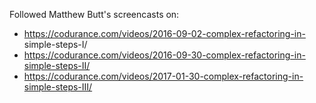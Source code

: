 Followed Matthew Butt's screencasts on:  
 
* https://codurance.com/videos/2016-09-02-complex-refactoring-in-
simple-steps-I/
* https://codurance.com/videos/2016-09-30-complex-refactoring-in-simple-steps-II/
* https://codurance.com/videos/2017-01-30-complex-refactoring-in-simple-steps-III/

